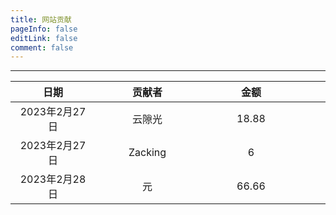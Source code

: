 ```yaml
---
title: 网站贡献
pageInfo: false
editLink: false
comment: false
---
```


------



|     日期      | 贡献者  | 金额  | 备注 |
| :-----------: | :-----: | :---: | :--: |
| <span style="display:inline-block;width:120px">2023年2月27日</span> |  <span style="display:inline-block;width:150px">云隙光</span>| <span style="display:inline-block;width:150px">18.88</span> |  <span style="display:inline-block;width:200px">无</span>  |
| 2023年2月27日 | Zacking |   6   |  无  |
| 2023年2月28日 | 元 |   66.66   |  打call！  |
